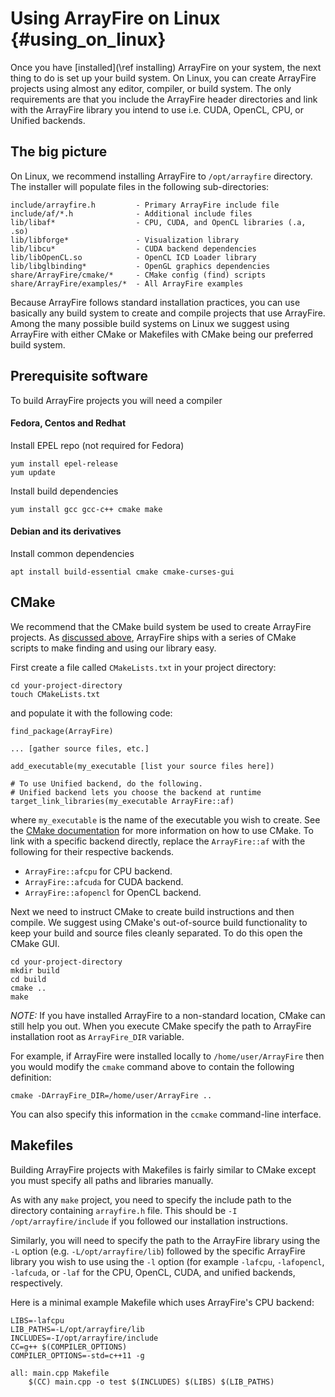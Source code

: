 Using ArrayFire on Linux {#using_on_linux}
=====

Once you have [installed](\ref installing) ArrayFire on your system, the next thing to do is set up your build system. On Linux, you can create ArrayFire projects using almost any editor, compiler, or build system. The only requirements are that you include the ArrayFire header directories and link with the ArrayFire library you intend to use i.e. CUDA, OpenCL, CPU, or Unified backends.

## <a name="big-picture"/> The big picture

On Linux, we recommend installing ArrayFire to `/opt/arrayfire` directory. The installer will populate files in the following sub-directories:

    include/arrayfire.h         - Primary ArrayFire include file
    include/af/*.h              - Additional include files
    lib/libaf*                  - CPU, CUDA, and OpenCL libraries (.a, .so)
    lib/libforge*               - Visualization library
    lib/libcu*                  - CUDA backend dependencies
    lib/libOpenCL.so            - OpenCL ICD Loader library
    lib/libglbinding*           - OpenGL graphics dependencies
    share/ArrayFire/cmake/*     - CMake config (find) scripts
    share/ArrayFire/examples/*  - All ArrayFire examples

Because ArrayFire follows standard installation practices, you can use basically any build  system to create and compile projects that use ArrayFire. Among the many possible build systems on Linux we suggest using ArrayFire with either CMake or Makefiles with CMake being our preferred build system.

## Prerequisite software

To build ArrayFire projects you will need a compiler

#### Fedora, Centos and Redhat

Install EPEL repo (not required for Fedora)

```
yum install epel-release
yum update
```

Install build dependencies

```
yum install gcc gcc-c++ cmake make
```

#### Debian and its derivatives

Install common dependencies

```
apt install build-essential cmake cmake-curses-gui
```

## CMake

We recommend that the CMake build system be used to create ArrayFire projects. As [discussed above](#big-picture), ArrayFire ships with a series of CMake scripts to make finding and using our library easy.

First create a file called `CMakeLists.txt` in your project directory:

    cd your-project-directory
    touch CMakeLists.txt

and populate it with the following code:

    find_package(ArrayFire)

    ... [gather source files, etc.]

    add_executable(my_executable [list your source files here])

    # To use Unified backend, do the following.
    # Unified backend lets you choose the backend at runtime
    target_link_libraries(my_executable ArrayFire::af)

where `my_executable` is the name of the executable you wish to create. See the [CMake documentation](https://cmake.org/documentation/) for more information on how to use CMake. To link with a specific backend directly, replace the `ArrayFire::af` with the following for their respective backends.

* `ArrayFire::afcpu` for CPU backend.
* `ArrayFire::afcuda` for CUDA backend.
* `ArrayFire::afopencl` for OpenCL backend.

Next we need to instruct CMake to create build instructions and then compile. We suggest using CMake's out-of-source build functionality to keep your build and source files cleanly separated. To do this open the CMake GUI.

    cd your-project-directory
    mkdir build
    cd build
    cmake ..
    make

*NOTE:* If you have installed ArrayFire to a non-standard location, CMake can still help you out. When you execute CMake specify the path to ArrayFire installation root as `ArrayFire_DIR` variable.

For example, if ArrayFire were installed locally to `/home/user/ArrayFire` then you would modify the `cmake` command above to contain the following definition:

    cmake -DArrayFire_DIR=/home/user/ArrayFire ..

You can also specify this information in the `ccmake` command-line interface.

## Makefiles

Building ArrayFire projects with Makefiles is fairly similar to CMake except you must specify all paths and libraries manually.

As with any `make` project, you need to specify the include path to the directory containing `arrayfire.h` file. This should be `-I /opt/arrayfire/include` if you followed our installation instructions.

Similarly, you will need to specify the path to the ArrayFire library using the `-L` option (e.g. `-L/opt/arrayfire/lib`) followed by the specific ArrayFire library you wish to use using the `-l` option (for example `-lafcpu`, `-lafopencl`, `-lafcuda`, or `-laf` for the CPU, OpenCL, CUDA, and unified backends, respectively.

Here is a minimal example Makefile which uses ArrayFire's CPU backend:

    LIBS=-lafcpu
    LIB_PATHS=-L/opt/arrayfire/lib
    INCLUDES=-I/opt/arrayfire/include
    CC=g++ $(COMPILER_OPTIONS)
    COMPILER_OPTIONS=-std=c++11 -g

    all: main.cpp Makefile
        $(CC) main.cpp -o test $(INCLUDES) $(LIBS) $(LIB_PATHS)
